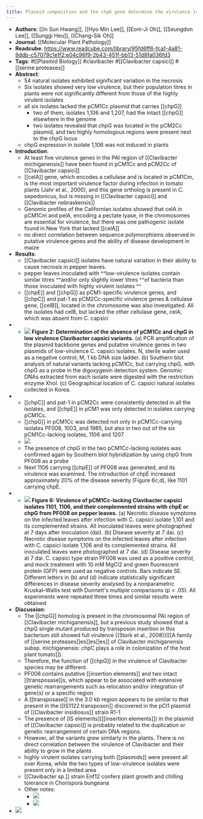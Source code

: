 ```yaml
---
title: Plasmid composition and the chpG gene determine the virulence level of Clavibacter capsici natural isolates in pepper
---
```


- **Authors**: [[In Sun Hwang]], [[Hyo Min Lee]], [[Eom-Ji Oh]], [[Seungdon Lee]], [[Sunggi Heu]], [[Chang-Sik Oh]]
- **Journal**: [[Molecular Plant Pathology]]
- **Readcube**: https://www.readcube.com/library/95fd6ff6-fca1-4a81-9ddb-c57079c1e1f2:e04c96f9-2b43-451f-bb13-51d8fa036fd3
- **Tags**: #[[Plasmid Biology]] #clavibacter #[[Clavibacter capsici]] #[[serine proteases]]
- **Abstract**:
	- 54 natural isolates exhibited significant variation in the necrosis
	- Six isolates showed very low virulence, but their population titres in plants were not significantly different from those of the highly virulent isolates
	- all six isolates lacked the pCM1Cc plasmid that carries [[chpG]]
		- two of them, isolates 1,106 and 1,207, had the intact [[chpG]] elsewhere in the genome
		- two isolates revealed that chpG was located in the pCM2Cc plasmid, and two highly homologous regions were present next to the chpG locus
	- chpG expression in isolate 1,106 was not induced in plants
- **Introduction**:
	- At least five virulence genes in the PAI region of [[Clavibacter michiganensis]] have been found in pCM1Cc and pCM2Cc of [[Clavibacter capsici]]
	- [[celA]] gene, which encodes a cellulase and is located in pCM1Cm, is the most important virulence factor during infection in tomato plants (Jahr et al., 2000), and this gene ortholog is present in C. sepedonicus, but is missing in [[Clavibacter capsici]] and [[Clavibacter nebraskensis]]
	- Genomic profiles of the Californian isolates showed that celA in pCM1Cm and pelA, encoding a pectate lyase, in the chromosomes are essential for virulence, but there was one pathogenic isolate found in New York that lacked [[celA]]
	- no direct correlation between sequence polymorphisms observed in putative virulence genes and the ability of disease development in maize
- **Results**:
	- [[Clavibacter capsici]] isolates have natural variation in their ability to cause necrosis in pepper leaves.
	- pepper leaves inoculated with ^^low-virulence isolates contain similar titres ^^and/or only slightly lower titres ^^of bacteria than those inoculated with highly virulent isolates ^^
	- [[chpE]] and [[chpG]] as pCM1-specific virulence genes, and [[chpC]] and pat-1 as pCM2Cc-specific virulence genes & cellulase gene, [[celB]], located in the chromosome was also investigated. All the isolates had celB, but lacked the other cellulase gene, celA, which was absent from C. capsici
-
	- ![](https://firebasestorage.googleapis.com/v0/b/firescript-577a2.appspot.com/o/imgs%2Fapp%2FQualifying_Exam%2FReaMBaUN9_.png?alt=media&token=b3133f1b-7de4-49f3-878d-72e1f0866e48)
	  **Figure 2: Determination of the absence of pCM1Cc and chpG in low virulence Clavibacter capsici variants.** (a) PCR amplification of the plasmid backbone genes and putative virulence genes in two plasmids of low-virulence C. capsici isolates. N, sterile water used as a negative control; M, 1 kb DNA size ladder. (b) Southern blot analysis of natural variants lacking pCM1Cc, but carrying chpG, with chpG as a probe in the digoxygenin detection system. Genomic DNAs extracted from each isolate were digested with the restriction enzyme XhoI. (c) Geographical location of C. capsici natural isolates collected in Korea.
-
	- [[chpC]] and pat-1 in pCM2Cc were consistently detected in all the isolates, and [[chpE]] in pCM1 was only detected in isolates carrying pCM1Cc.
	- [[chpG]] in pCM1Cc was detected not only in pCM1Cc-carrying isolates PF008, 1003, and 1985, but also in two out of the six pCM1Cc-lacking isolates, 1106 and 1207
	- ![](https://firebasestorage.googleapis.com/v0/b/firescript-577a2.appspot.com/o/imgs%2Fapp%2FQualifying_Exam%2F2VvsQ97Azb.png?alt=media&token=8449e6cc-52b9-4c80-a7ff-c9135c784f86)
	- The presence of chpG in the two pCM1Cc-lacking isolates was confirmed  again by Southern blot hybridization by using chpG from PF008 as a probe
	- Next 1106 carrying [[chpE]] of PF008 was generated, and its virulence was  examined. The introduction of chpE increased approximately 20% of the disease severity (Figure 6c,d), like 1101 carrying chpE.
-
	- ![](https://firebasestorage.googleapis.com/v0/b/firescript-577a2.appspot.com/o/imgs%2Fapp%2FQualifying_Exam%2F56DjlfLHZ6.png?alt=media&token=979a7dc7-bbd5-42ad-a091-3c179c034811)
	  **Figure 6: Virulence of pCM1Cc-lacking Clavibacter capsici isolates 1101, 1106, and their complemented strains with chpE or chpG from PF008 on pepper leaves.** (a) Necrotic disease symptoms on the infected leaves after infection with C. capsici isolate 1,101 and its complemented strains. All inoculated leaves were photographed at 7 days after inoculation (dai). (b) Disease severity at 7 dai. (c) Necrotic disease symptoms on the infected leaves after infection with C. capsici isolate 1,106 and its complemented strains. All inoculated leaves were photographed at 7 dai. (d) Disease severity at 7 dai. C. capsici type strain PF008 was used as a positive control, and mock treatment with 10 mM MgCl2 and green fluorescent protein (GFP) were used as negative controls. Bars indicate SE. Different letters in (b) and (d) indicate statistically significant differences in disease severity analysed by a 
	  nonparametric Kruskal–Wallis test with Dunnett's multiple comparisons (p < .05). All experiments were repeated three times and similar results were obtained
- **Discussion**:
	- The [[chpG]] homolog is present in the chromosomal PAI region of [[Clavibacter michiganensis]], but a previous study showed that a chpG single mutant produced by transposon insertion in this bacterium still showed full virulence [(Stork et al., 2008)]([[A family of [[serine proteases]]es]]es]]es]] of Clavibacter michiganensis subsp. michiganensis: chpC plays a role in colonization of the host plant tomato]]).
	- Therefore, the function of [[chpG]] in the virulence of Clavibacter species may be different.
	- PF008 contains putative [[insertion elements]] and two intact [[transposase]]s, which appear to be associated with extensive genetic rearrangements such as relocation and/or integration of gene(s) or a specific region
	- A [[transposase]] in the 3.0 kb region appears to be similar to that present
	   in the [[IS1122 transposon]] discovered in the pCI1 plasmid of [[Clavibacter insidiosus]] strain R1-1
	- The presence of [IS elements]([[insertion elements]]) in the plasmid of [[Clavibacter capsici]] is probably related to the duplication or genetic rearrangement of certain DNA regions.
	- However, all the variants grew similarly in the plants. There is no direct correlation between the virulence of Clavibacter and their ability to grow in the plants
	- highly virulent isolates carrying both [[plasmids]] were present all over Korea,  while the two types of low-virulence isolates were present only in a limited area
	- [[Clavibacter sp.]] strain Enf12 confers plant growth and chilling tolerance in  Chorispora bungeana
	- Other notes:
		- ![](https://firebasestorage.googleapis.com/v0/b/firescript-577a2.appspot.com/o/imgs%2Fapp%2FQualifying_Exam%2FXgE18mrLKd.png?alt=media&token=90dfc0e2-0548-4ee0-a529-f54b451a9b5d)
		- ![](https://firebasestorage.googleapis.com/v0/b/firescript-577a2.appspot.com/o/imgs%2Fapp%2FQualifying_Exam%2FkiRaQ1q5i0.png?alt=media&token=ff125495-376c-4bbf-a7cd-c468b608235d)
- ![](https://firebasestorage.googleapis.com/v0/b/firescript-577a2.appspot.com/o/imgs%2Fapp%2FQualifying_Exam%2FbFO9FWzXBn.png?alt=media&token=798187f3-fea4-43eb-b8f7-5aa642ac54e3)